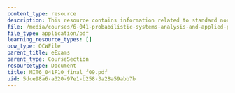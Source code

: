 ```yaml
---
content_type: resource
description: This resource contains information related to standard normal table.
file: /media/courses/6-041-probabilistic-systems-analysis-and-applied-probability-fall-2010/5dce98a6a32097e1b2583a28a59abb7b_MIT6_041F10_final_f09.pdf
file_type: application/pdf
learning_resource_types: []
ocw_type: OCWFile
parent_title: eExams
parent_type: CourseSection
resourcetype: Document
title: MIT6_041F10_final_f09.pdf
uid: 5dce98a6-a320-97e1-b258-3a28a59abb7b
---
```

